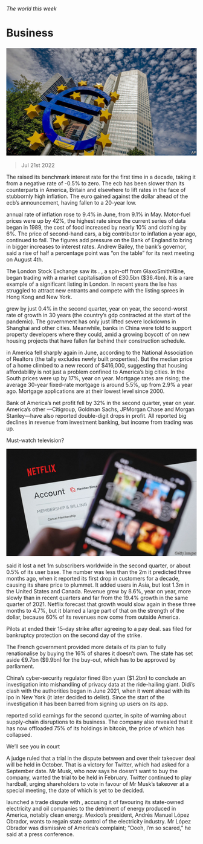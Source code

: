 ###### The world this week

# Business 

#####  

![image](images/20220723_WWP501.jpg) 

> Jul 21st 2022 

The  raised its benchmark interest rate for the first time in a decade, taking it from a negative rate of -0.5% to zero. The ecb has been slower than its counterparts in America, Britain and elsewhere to lift rates in the face of stubbornly high inflation. The euro gained against the dollar ahead of the ecb’s announcement, having fallen to a 20-year low. 

 annual rate of inflation rose to 9.4% in June, from 9.1% in May. Motor-fuel prices were up by 42%, the highest rate since the current series of data began in 1989, the cost of food increased by nearly 10% and clothing by 6%. The price of second-hand cars, a big contributor to inflation a year ago, continued to fall. The figures add pressure on the Bank of England to bring in bigger increases to interest rates. Andrew Bailey, the bank’s governor, said a rise of half a percentage point was “on the table” for its next meeting on August 4th. 

The London Stock Exchange saw its . , a spin-off from GlaxoSmithKline, began trading with a market capitalisation of £30.5bn ($36.4bn). It is a rare example of a significant listing in London. In recent years the lse has struggled to attract new entrants and compete with the listing sprees in Hong Kong and New York. 

 grew by just 0.4% in the second quarter, year on year, the second-worst rate of growth in 30 years (the country’s gdp contracted at the start of the pandemic). The government has only just lifted severe lockdowns in Shanghai and other cities. Meanwhile, banks in China were told to support property developers where they could, amid a growing boycott of  on new housing projects that have fallen far behind their construction schedule. 

 in America fell sharply again in June, according to the National Association of Realtors (the tally excludes newly built properties). But the median price of a home climbed to a new record of $416,000, suggesting that housing affordability is not just a problem confined to America’s big cities. In the South prices were up by 17%, year on year. Mortgage rates are rising; the average 30-year fixed-rate mortgage is around 5.5%, up from 2.9% a year ago. Mortgage applications are at their lowest level since 2000.

Bank of America’s net profit fell by 32% in the second quarter, year on year. America’s other —Citigroup, Goldman Sachs, JPMorgan Chase and Morgan Stanley—have also reported double-digit drops in profit. All reported big declines in revenue from investment banking, but income from trading was up. 

Must-watch television? 

![image](images/20220723_WWP002.jpg) 


 said it lost a net 1m subscribers worldwide in the second quarter, or about 0.5% of its user base. The number was less than the 2m it predicted three months ago, when it reported its first drop in customers for a decade, causing its share price to plummet. It added users in Asia, but lost 1.3m in the United States and Canada. Revenue grew by 8.6%, year on year, more slowly than in recent quarters and far from the 19.4% growth in the same quarter of 2021. Netflix forecast that growth would slow again in these three months to 4.7%, but it blamed a large part of that on the strength of the dollar, because 60% of its revenues now come from outside America. 

Pilots at  ended their 15-day strike after agreeing to a pay deal. sas filed for bankruptcy protection on the second day of the strike. 

The French government provided more details of its plan to fully renationalise  by buying the 16% of shares it doesn’t own. The state has set aside €9.7bn ($9.9bn) for the buy-out, which has to be approved by parliament. 

China’s cyber-security regulator fined  8bn yuan ($1.2bn) to conclude an investigation into mishandling of privacy data at the ride-hailing giant. Didi’s clash with the authorities began in June 2021, when it went ahead with its ipo in New York (it later decided to delist). Since the start of the investigation it has been barred from signing up users on its app. 

 reported solid earnings for the second quarter, in spite of warning about supply-chain disruptions to its business. The company also revealed that it has now offloaded 75% of its holdings in bitcoin, the price of which has collapsed. 

We’ll see you in court

A judge ruled that a trial in the dispute between  and  over their takeover deal will be held in October. That is a victory for Twitter, which had asked for a September date. Mr Musk, who now says he doesn’t want to buy the company, wanted the trial to be held in February. Twitter continued to play hardball, urging shareholders to vote in favour of Mr Musk’s takeover at a special meeting, the date of which is yet to be decided. 

 launched a trade dispute with , accusing it of favouring its state-owned electricity and oil companies to the detriment of energy produced in America, notably clean energy. Mexico’s president, Andrés Manuel López Obrador, wants to regain state control of the electricity industry. Mr López Obrador was dismissive of America’s complaint; “Oooh, I’m so scared,” he said at a press conference. 

